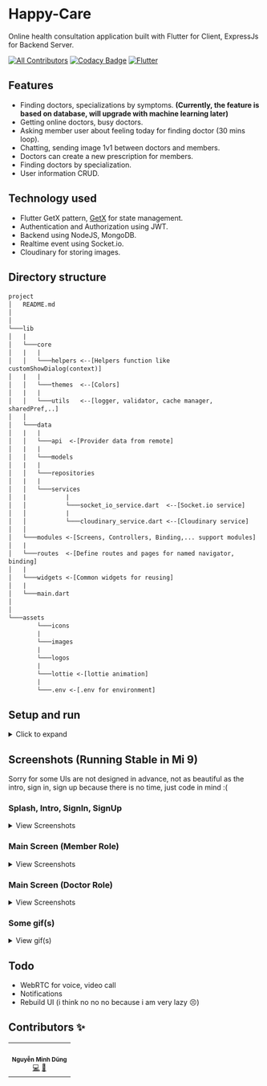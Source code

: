 # Happy-Care

Online health consultation application built with Flutter for Client, ExpressJs for Backend Server.

[![All Contributors](https://img.shields.io/badge/all_contributors-1-orange.svg?style=flat-square)](#contributors-)
[![Codacy Badge](https://app.codacy.com/project/badge/Grade/6ade1e4b31d343f7863ddf652c17d7be)](https://www.codacy.com/gh/komkat-studio/happy-care-mobile/dashboard?utm_source=github.com&utm_medium=referral&utm_content=komkat-studio/happy-care-mobile&utm_campaign=Badge_Grade)
[![Flutter](https://img.shields.io/badge/Made%20with-Flutter-blue.svg)](https://flutter.dev/)

## Features

- Finding doctors, specializations by symptoms. <b>(Currently, the feature is based on database, will upgrade with machine learning later)</b>
- Getting online doctors, busy doctors.
- Asking member user about feeling today for finding doctor (30 mins loop).
- Chatting, sending image 1v1 between doctors and members.
- Doctors can create a new prescription for members.
- Finding doctors by specialization.
- User information CRUD.

## Technology used

- Flutter GetX pattern, [GetX](https://pub.dev/packages/get) for state management.
- Authentication and Authorization using JWT.
- Backend using NodeJS, MongoDB.
- Realtime event using Socket.io.
- Cloudinary for storing images.

## Directory structure

```
project
│   README.md
│
│
└───lib
│   |
│   └───core
│   |   |
│   │   └───helpers <--[Helpers function like customShowDialog(context)]
│   |   |
│   │   └───themes  <--[Colors]
│   |   |
│   │   └───utils   <--[logger, validator, cache manager, sharedPref,..]
│   │
│   └───data
│   |   |
│   │   └───api  <-[Provider data from remote]
│   |   |
│   │   └───models
│   |   |
│   │   └───repositories
│   |   |
│   │   └───services
│   |           |
│   │           └───socket_io_service.dart  <--[Socket.io service]
│   │           |
│   │           └───cloudinary_service.dart <--[Cloudinary service]
│   │
│   └───modules <-[Screens, Controllers, Binding,... support modules]
│   |
│   └───routes  <-[Define routes and pages for named navigator, binding]
│   |
│   └───widgets <-[Common widgets for reusing]
│   |
│   └───main.dart
│
│
└───assets
        └───icons
        |
        └───images
        |
        └───logos
        |
        └───lottie <-[lottie animation]
        |
        └───.env <-[.env for environment]
```

## Setup and run

<details>
    <summary>Click to expand</summary>
    <br>

- Download APK
  - [APK - arm64](https://drive.google.com/file/d/1NBD3iTm6hxryz5kGPIbyQLOaGl7lI4kH/view)
- Setup and run
  - Flutter
    - Install [Flutter](https://flutter.dev/docs/get-started/install).
    - Using **`stable`** channel:
      ```bash
      ❯ flutter channel stable
      ❯ flutter upgrade
      ```
    - Flutter doctor:
      ```bash
      ❯ flutter doctor
      ```
    - Install all the packages by:
      ```bash
      ❯ flutter pub get
      ```
    - Create .env file `assets/.env` has following structure:
      ```bash
      BASE_URL=https://komkat-happy-care.herokuapp.com
      ```
    - Run app on real devices or emulator by:
      ```bash
      ❯ flutter run
      ```
      or debug mode in VSCode or some IDEs

</details>

## Screenshots (Running Stable in Mi 9)

Sorry for some UIs are not designed in advance, not as beautiful as the intro, sign in, sign up because there is no time, just code in mind :(

### Splash, Intro, SignIn, SignUp

<details>
    <summary>View Screenshots</summary>
    <br>

|                                                               |                             |                             |
| :-----------------------------------------------------------: | :-------------------------: | :-------------------------: |
|                         Splash Screen                         |           Intro1            |           Intro2            |
| <img src="screenshots/splash.gif" width="420" height="560" /> | ![](screenshots/intro1.png) | ![](screenshots/intro2.png) |
|                            Intro3                             |           Intro4            |                             |
|                  ![](screenshots/intro3.png)                  | ![](screenshots/intro4.png) |            ![]()            |
|                            Sign In                            |           Sign Up           |                             |
|                  ![](screenshots/signin.png)                  | ![](screenshots/signup.png) |            ![]()            |

</details>

### Main Screen (Member Role)

<details>
    <summary>View Screenshots</summary>
    <br>

|                                                         |                                        |                                               |
| :-----------------------------------------------------: | :------------------------------------: | :-------------------------------------------: |
|                       Home Screen                       |        Choose if you feel good         |   Choose if you feel bad to finding doctor    |
|             ![](screenshots/home_user.png)              |  ![](screenshots/if_choose_good.png)   |    ![](screenshots/if_choose_not_good.png)    |
|                      More Symptoms                      |      Result for choosing symptoms      |                 Choose Doctor                 |
|            ![](screenshots/more_symptom.png)            |      ![](screenshots/result.png)       | ![](screenshots/choose_doctor_by_symptom.png) |
|                         Search                          |              Chat Screen               |                   Chat Room                   |
|               ![](screenshots/search.png)               | ![](screenshots/chat_user_history.png) |        ![](screenshots/chat_room.png)         |
|              Chat With Typing Event Socket              |      Image Preview Before Sending      |               All Prescriptions               |
| ![](screenshots/chat_with_typing_event_socket_user.png) |    ![](screenshots/image_user.png)     |   ![](screenshots/prescription_member.png)    |
|                   Detail Prescription                   |     Detail Information Member role     |               Edit Information                |
|        ![](screenshots/detail_prescription.png)         |    ![](screenshots/detail_user.png)    |     ![](screenshots/edit_user_detial.png)     |
|                Detail Information Doctor                |         Change password dialog         |             Dialog choose avatar              |
|           ![](screenshots/detail_doctor.png)            |    ![](screenshots/change_pass.png)    | ![](screenshots/dialog_image_choose_edit.png) |
|                        More news                        |                WebView                 |                                               |
|             ![](screenshots/more_news.png)              |      ![](screenshots/webview.png)      |                     ![]()                     |

</details>

### Main Screen (Doctor Role)

<details>
    <summary>View Screenshots</summary>
    <br>

|                                                    |                                          |                                                   |
| :------------------------------------------------: | :--------------------------------------: | :-----------------------------------------------: |
|                    Home Screen                     |               Chat Screen                |                     Chat Room                     |
|          ![](screenshots/home_doctor.png)          | ![](screenshots/chat_doctor_history.png) |       ![](screenshots/chat_room_doctor.png)       |
|           Chat With Typing Event Socket            |            Create Precription            |           Image Preview Before Sending            |
| ![](screenshots/chat_with_typing_event_socket.png) | ![](screenshots/create_precription.png)  | ![](screenshots/send_mess_with_image_preview.png) |
|                 All Prescriptions                  |           Detail Prescription            |                Edit a Prescription                |
|         ![](screenshots/prescription.png)          |       ![](screenshots/detail.png)        |         ![](screenshots/edit_detail.png)          |
|           Detail Information Doctor role           |             Edit Information             |               Dialog choose avatar                |
|          ![](screenshots/user_doctor.png)          |      ![](screenshots/edit_user.png)      |   ![](screenshots/dialog_image_choose_edit.png)   |
|                     More news                      |                 WebView                  |                                                   |
|           ![](screenshots/more_news.png)           |       ![](screenshots/webview.png)       |                       ![]()                       |

</details>

### Some gif(s)

<details>
    <summary>View gif(s)</summary>
    <br>

|                                                                                  |
| :------------------------------------------------------------------------------: |
|                            Finding Doctor By Symptoms                            |
| <img src="screenshots/finding_doctor_by_symptom.gif" width="200" height="450" /> |

</details>

## Todo

- WebRTC for voice, video call
- Notifications
- Rebuild UI (i think no no no because i am very lazy 😣)

## Contributors ✨

<!-- ALL-CONTRIBUTORS-LIST:START - Do not remove or modify this section -->
<!-- prettier-ignore-start -->
<!-- markdownlint-disable -->
<table>
  <tr>
    <td align="center"><img src="https://avatars.githubusercontent.com/u/63831488?v=4" width="100px;" alt=""/><br /><sub><b>Nguyễn Minh Dũng</b></sub></a><br /><a href="https://github.com/komkat-studio/happy-care-mobile/commits?author=dungngminh" title="Code">💻</a> <a href="https://github.com/komkat-studio/happy-care-mobile/commits?author=dungngminh" title="Documentation">📖</a>
  </tr>
</table>

<!-- markdownlint-restore -->
<!-- prettier-ignore-end -->

<!-- ALL-CONTRIBUTORS-LIST:END -->
